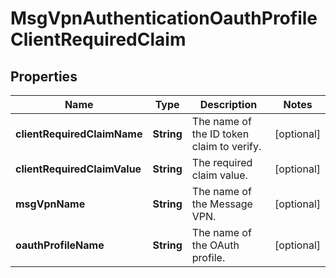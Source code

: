 

# MsgVpnAuthenticationOauthProfileClientRequiredClaim


## Properties

| Name | Type | Description | Notes |
|------------ | ------------- | ------------- | -------------|
|**clientRequiredClaimName** | **String** | The name of the ID token claim to verify. |  [optional] |
|**clientRequiredClaimValue** | **String** | The required claim value. |  [optional] |
|**msgVpnName** | **String** | The name of the Message VPN. |  [optional] |
|**oauthProfileName** | **String** | The name of the OAuth profile. |  [optional] |




